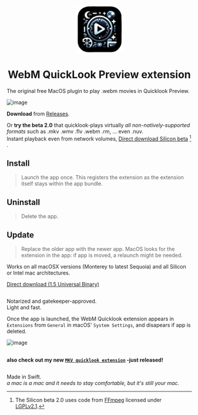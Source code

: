   <p align="center">
  <img src="https://raw.githubusercontent.com/Oil3/Webm-QuickLook-Plug-In/refs/heads/main/Webm%20Quicklook/Assets.xcassets/AppIcon.appiconset/icin512%203.png" height="128">
  <h1 align="center">WebM QuickLook Preview extension   </h1>
</p>

The original free MacOS plugin to play .webm movies in Quicklook Preview.


 



![image](https://github.com/user-attachments/assets/dbd3da6f-4ffb-4bf0-9354-8225c667fa34)

     
**Download** from [Releases](https://github.com/Oil3/Webm-QuickLook-Plug-In/releases/tag/1.5univBinary-2.0SiliconBeta).

Or **try the beta 2.0** that quicklook-plays virtually _all non-natively-supported formats_ such as .mkv .wmv .flv .webm .rm, ... even .nuv.   
Instant playback even from network volumes, [Direct download Silicon beta](https://github.com/Oil3/Mkv-Quicklook/releases/download/1.32-MKV-cache-flush/QL-every-other-formats-BETA.zip)  [^1] .


###



## Install  
>Launch the app once. This registers the extension as the extension itself stays within the app bundle.  

## Uninstall  
>Delete the app.  

## Update  
>Replace the older app with the newer app.  MacOS looks for the extension in the app: if app is moved, a relaunch might be needed. 


Works on all macOSX versions (Monterey to latest Sequoia) and all Silicon or Intel mac architectures.  

[Direct download (1.5 Universal Binary)
](https://github.com/Oil3/Webm-QuickLook-Plug-In/releases/download/1.5univBinary-2.0SiliconBeta/Webm.Quicklook.-.1.5.-.Universal.Binary.zip)   


##  
  
Notarized and gatekeeper-approved.   
Light and fast.  



Once the app is launched, the WebM Quicklook extension appears in  `Extensions` from `General` in macOS' `System Settings`, and disapears if app is deleted.  

![image](https://github.com/user-attachments/assets/e4b62e9f-196f-4230-8cd3-02d453e05c31)


## 
[^1]: The Silicon beta 2.0 uses code from [FFmpeg](http://ffmpeg.org) licensed under [LGPLv2.1](http://www.gnu.org/licenses/old-licenses/lgpl-2.1.html).   




  ## 
#### also check out my new [`MKV quicklook extension`](https://github.com/Oil3/Mkv-Quicklook) -just released!
##  
Made in Swift.  
_a mac is a mac and it needs to stay comfortable, but it's still your mac._
